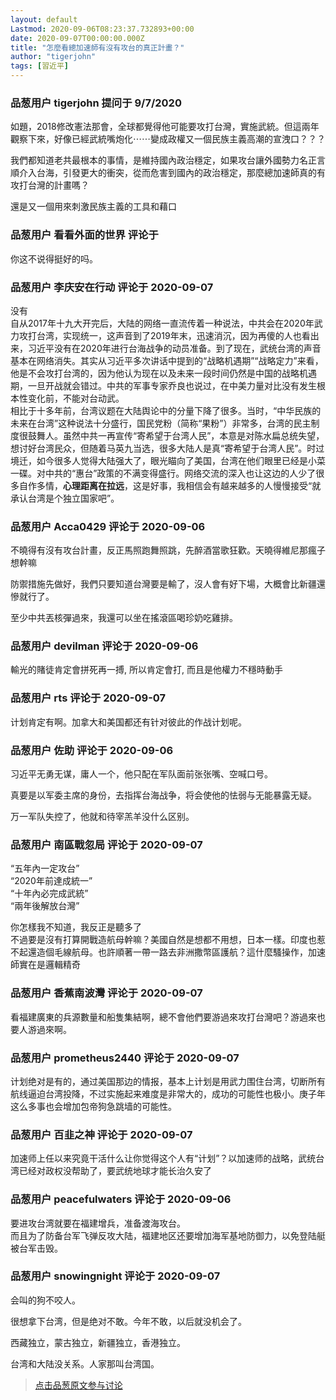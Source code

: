 ```yaml
---
layout: default
Lastmod: 2020-09-06T08:23:37.732893+00:00
date: 2020-09-07T00:00:00.000Z
title: "怎麼看總加速師有沒有攻台的真正計畫？"
author: "tigerjohn"
tags: [習近平]
---
```



### 品葱用户 **tigerjohn** 提问于 9/7/2020
    
如題，2018修改憲法那會，全球都覺得他可能要攻打台灣，實施武統。但這兩年觀察下來，好像已經武統嘴炮化⋯⋯變成政權又一個民族主義高潮的宣洩口？？？  
  
我們都知道老共最根本的事情，是維持國內政治穩定，如果攻台讓外國勢力名正言順介入台海，引發更大的衝突，從而危害到國內的政治穩定，那麼總加速師真的有攻打台灣的計畫嗎？  
  
還是又一個用來刺激民族主義的工具和藉口
    
                

### 品葱用户 **看看外面的世界** 评论于 
        
你这不说得挺好的吗。
        
                

### 品葱用户 **李庆安在行动** 评论于 2020-09-07
        
没有  
自从2017年十九大开完后，大陆的网络一直流传着一种说法，中共会在2020年武力攻打台湾，实现统一，这声音到了2019年末，迅速消沉，因为再傻的人也看出来，习近平没有在2020年进行台海战争的动员准备。到了现在，武统台湾的声音基本在网络消失。其实从习近平多次讲话中提到的“战略机遇期”“战略定力”来看，他是不会攻打台湾的，因为他认为现在以及未来一段时间仍然是中国的战略机遇期，一旦开战就会错过。中共的军事专家乔良也说过，在中美力量对比没有发生根本性变化前，不能对台动武。  
相比于十多年前，台湾议题在大陆舆论中的分量下降了很多。当时，“中华民族的未来在台湾”这种说法十分盛行，国民党粉（简称“果粉”）非常多，台湾的民主制度很鼓舞人。虽然中共一再宣传“寄希望于台湾人民”，本意是对陈水扁总统失望，想讨好台湾民众，但随着马英九当选，很多大陆人是真“寄希望于台湾人民”。时过境迁，如今很多人觉得大陆强大了，眼光瞄向了美国，台湾在他们眼里已经是小菜一碟。对中共的“惠台”政策的不满变得盛行。网络交流的深入也让这边的人少了很多自作多情，**心理距离在拉远**，这是好事，我相信会有越来越多的人慢慢接受“就承认台湾是个独立国家吧”。
        
                

### 品葱用户 **Acca0429** 评论于 2020-09-06
        
不曉得有沒有攻台計畫，反正馬照跑舞照跳，先醉酒當歌狂歡。天曉得維尼那瘋子想幹嘛  
  
防禦措施先做好，我們只要知道台灣要是輸了，沒人會有好下場，大概會比新疆還慘就行了。  
  
至少中共丟核彈過來，我還可以坐在搖滾區喝珍奶吃雞排。
        
                

### 品葱用户 **devilman** 评论于 2020-09-06
        
輸光的賭徒肯定會拼死再一搏, 所以肯定會打, 而且是他權力不穩時動手
        
                

### 品葱用户 **rts** 评论于 2020-09-07
        
计划肯定有啊。加拿大和美国都还有针对彼此的作战计划呢。
        
                

### 品葱用户 **佐助** 评论于 2020-09-06
        
习近平无勇无谋，庸人一个，他只配在军队面前张张嘴、空喊口号。  
  
真要是以军委主席的身份，去指挥台海战争，将会使他的怯弱与无能暴露无疑。  
  
万一军队失控了，他就和待宰羔羊没什么区别。
        
                

### 品葱用户 **南區戰忽局** 评论于 2020-09-07
        
“五年內一定攻台”  
“2020年前達成統一”  
“十年內必完成武統”  
“兩年後解放台灣”  
  
你怎樣我不知道，我反正是聽多了  
不過要是沒有打算開戰造航母幹嘛？美國自然是想都不用想，日本一樣。印度也惹不起還造個毛線航母。也許順著一帶一路去非洲撒幣區護航？這什麼騷操作，加速師實在是邏輯精奇
        
                

### 品葱用户 **香蕉南波灣** 评论于 2020-09-07
        
看福建廣東的兵源數量和船隻集結啊，總不會他們要游過來攻打台灣吧？游過來也要人游過來啊。
        
                

### 品葱用户 **prometheus2440** 评论于 2020-09-07
        
计划绝对是有的，通过美国那边的情报，基本上计划是用武力围住台湾，切断所有航线逼迫台湾投降，不过实施起来难度是非常大的，成功的可能性也极小。庚子年这么多事也会增加包帝狗急跳墙的可能性。
        
                

### 品葱用户 **百韭之神** 评论于 2020-09-07
        
加速师上任以来究竟干活什么让你觉得这个人有“计划”？以加速师的战略，武统台湾已经对政权没帮助了，要武统地球才能长治久安了
        
                

### 品葱用户 **peacefulwaters** 评论于 2020-09-06
        
要进攻台湾就要在福建增兵，准备渡海攻台。  
而且为了防备台军飞弹反攻大陆，福建地区还要增加海军基地防御力，以免登陆艇被台军击毁。
        
                

### 品葱用户 **snowingnight** 评论于 2020-09-07
        
会叫的狗不咬人。  
  
很想拿下台湾，但是绝对不敢。今年不敢，以后就没机会了。  
  
西藏独立，蒙古独立，新疆独立，香港独立。  
  
  
台湾和大陆没关系。人家那叫台湾国。
        
                





> [点击品葱原文参与讨论](https://pincong.rocks/question/30662)

